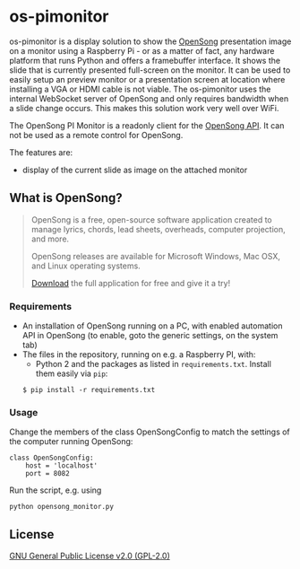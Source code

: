 # os-pimonitor

os-pimonitor is a display solution to show the [OpenSong](http://opensong.org) presentation image on a monitor using a Raspberry Pi - or as a matter of fact, any hardware platform that runs Python and offers a framebuffer interface. It shows the slide that is currently presented full-screen on the monitor. It can be used to easily setup an preview monitor or a presentation screen at location where installing a VGA or HDMI cable is not viable. The os-pimonitor uses the internal WebSocket server of OpenSong and only requires bandwidth when a slide change occurs. This makes this solution work very well over WiFi.

The OpenSong PI Monitor is a readonly client for the [OpenSong API](http://opensong.org/pages/api.html). It can not be used as a remote control for OpenSong.

The features are:
- display of the current slide as image on the attached monitor


## What is OpenSong?

> OpenSong is a free, open-source software application created to manage lyrics, chords, lead sheets, overheads, computer projection, and more.
>
> OpenSong releases are available for Microsoft Windows, Mac OSX, and Linux operating systems.
>
> [Download](http://opensong.org/d/downloads) the full application for free and give it a try!


### Requirements

  - An installation of OpenSong running on a PC, with enabled automation API in OpenSong (to enable, goto the generic settings, on the system tab)
  - The files in the repository, running on e.g. a Raspberry PI, with:
    - Python 2 and the packages as listed in `requirements.txt`. Install them easily via `pip`:
    ```
    $ pip install -r requirements.txt
    ```

### Usage

Change the members of the class OpenSongConfig to match the settings of the computer running OpenSong:

    class OpenSongConfig:
        host = 'localhost'
        port = 8082

Run the script, e.g. using

    python opensong_monitor.py
		
		
## License

[GNU General Public License v2.0 (GPL-2.0)](http://opensource.org/licenses/gpl-2.0.php)
